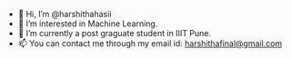 - 👋 Hi, I’m @harshithahasii
- 👀 I’m interested in Machine Learning.
- 🌱 I’m currently a post graguate student in IIIT Pune.
- 📫 You can contact me through my email id: harshithafinal@gmail.com 

<!---
harshithahasii/harshithahasii is a ✨ special ✨ repository because its `README.md` (this file) appears on your GitHub profile.
You can click the Preview link to take a look at your changes.
--->

